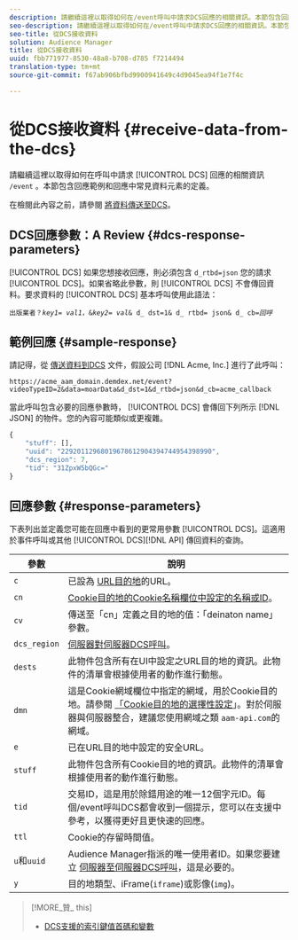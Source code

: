 ```yaml
---
description: 請繼續這裡以取得如何在/event呼叫中請求DCS回應的相關資訊。本節包含回應範例和回應中常見資料元素的定義。
seo-description: 請繼續這裡以取得如何在/event呼叫中請求DCS回應的相關資訊。本節包含回應範例和回應中常見資料元素的定義。
seo-title: 從DCS接收資料
solution: Audience Manager
title: 從DCS接收資料
uuid: fbb771977-8530-48a8-b708-d785 f7214494
translation-type: tm+mt
source-git-commit: f67ab906bfbd9900941649c4d9045ea94f1e7f4c

---
```



# 從DCS接收資料 {#receive-data-from-the-dcs}

請繼續這裡以取得如何在呼叫中請求 [!UICONTROL DCS] 回應的相關資訊 `/event` 。本節包含回應範例和回應中常見資料元素的定義。

在檢閱此內容之前，請參閱 [將資料傳送至DCS](../../../api/dcs-intro/dcs-event-calls/dcs-url-send.md)。

## DCS回應參數：A Review {#dcs-response-parameters}

[!UICONTROL DCS] 如果您想接收回應，則必須包含 `d_rtbd=json` 您的請求 [!UICONTROL DCS]。如果省略此參數，則 [!UICONTROL DCS] 不會傳回資料。要求資料的 [!UICONTROL DCS] 基本呼叫使用此語法：

<pre><code>出版業者？<i></i><i>key1</i>= <i>val1</i>，&amp;<i>key2</i>= <i>val</i>&amp; d_ dst=1&amp; d_ rtbd= json&amp; d_ cb=<i>回呼</i></code>
</pre>

## 範例回應 {#sample-response}

請記得，從 [傳送資料到DCS](../../../api/dcs-intro/dcs-event-calls/dcs-url-send.md) 文件，假設公司 [!DNL Acme, Inc.] 進行了此呼叫：

`https://acme_aam_domain.demdex.net/event?videoTypeID=2&data=moarData&d_dst=1&d_rtbd=json&d_cb=acme_callback`

當此呼叫包含必要的回應參數時， [!UICONTROL DCS] 會傳回下列所示 [!DNL JSON] 的物件。您的內容可能類似或更複雜。

```js
{
    "stuff": [],
    "uuid": "22920112968019678612904394744954398990",
    "dcs_region": 7,
    "tid": "31ZpxW5bQGc="
}
```

## 回應參數 {#response-parameters}

下表列出並定義您可能在回應中看到的更常用參數 [!UICONTROL DCS]。這適用於事件呼叫或其他 [!UICONTROL DCS][!DNL API] 傳回資料的查詢。

| 參數 | 說明 |
|--- |--- |
| `c` | 已設為 [URL目的地](../../../features/destinations/create-url-destination.md)的URL。 |
| `cn` | [Cookie目的地的Cookie名稱欄位中設定的名稱或ID](../../../features/destinations/create-cookie-destination.md)。 |
| `cv` | 傳送至「cn」定義之目的地的值：「deinaton name」參數。 |
| `dcs_region` | [伺服器對伺服器DCS呼叫](../../../api/dcs-intro/dcs-api-reference/dcs-regions.md)。 |
| `dests` | 此物件包含所有在UI中設定之URL目的地的資訊。此物件的清單會根據使用者的動作進行動態。 |
| `dmn` | 這是Cookie網域欄位中指定的網域，用於Cookie目的地。請參閱 [「Cookie目的地的選擇性設定](../../../features/destinations/cookie-destination-options.md)」。對於伺服器與伺服器整合，建議您使用網域之類 `aam-api.com`的網域。 |
| `e` | 已在URL目的地中設定的安全URL。 |
| `stuff` | 此物件包含所有Cookie目的地的資訊。此物件的清單會根據使用者的動作進行動態。 |
| `tid` | 交易ID，這是用於除錯用途的唯一12個字元ID。每個/event呼叫DCS都會收到一個提示，您可以在支援中參考，以獲得更好且更快速的回應。 |
| `ttl` | Cookie的存留時間值。 |
| `u`和`uuid` | Audience Manager指派的唯一使用者ID。如果您要建立 [伺服器至伺服器DCS呼叫](../../../api/dcs-intro/dcs-s2s/dcs-s2s-calls.md)，這是必要的。 |
| `y` | 目的地類型、iFrame(`iframe`)或影像(`img`)。 |

>[!MORE_贊_ this]
>
>* [DCS支援的索引鍵值首碼和變數](../../../api/dcs-intro/dcs-api-reference/dcs-keys.md)


